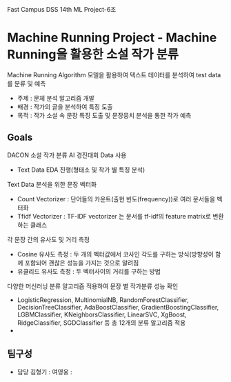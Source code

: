 Fast Campus DSS 14th ML Project-6조
# Machine Running Project - Machine Running을 활용한 소설 작가 분류

Machine Running Algorithm 모델을 활용하여 텍스트 데이터를 분석하여 test data를 분류 및 예측

- 주제 : 문체 분석 알고리즘 개발
- 배경 : 작가의 글을 분석하여 특징 도출
- 목적 : 작가 소설 속 문장 특징 도출 및 문장뭉치 분석을 통한 작가 예측

## Goals

DACON 소설 작가 분류 AI 경진대회 Data 사용
- Text Data EDA 진행(형태소 및 작가 별 특징 분석)

Text Data 분석을 위한 문장 벡터화
- Count Vectorizer : 단어들의 카운트(출현 빈도(frequency))로 여러 문서들을 벡터화
- Tfidf Vectorizer : TF-IDF vectorizer 는 문서를 tf-idf의 feature matrix로 변환하는 클래스

각 문장 간의 유사도 및 거리 측정
- Cosine 유사도 측정 : 두 개의 벡터값에서 코사인 각도를 구하는 방식(방향성이 함께 포함되어 괜찮은
성능을 가지는 것으로 알려짐
- 유클리드 유사도 측정 : 두 벡터사이의 거리를 구하는 방법 

다양한 머신러닝 분류 알고리즘 적용하여 문장 별 작가분류 성능 확인
- LogisticRegression, MultinomialNB, RandomForestClassifier,
DecisionTreeClassifier, AdaBoostClassifier, GradientBoostingClassifier,
LGBMClassifier, KNeighborsClassifier, LinearSVC, XgBoost, RidgeClassifier,
SGDClassifier 등 총 12개의 분류 알고리즘 적용
- 



## 팀구성

- 담당
김형기 :
여영웅 :


